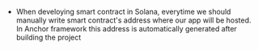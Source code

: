 * When develoying smart contract in Solana, everytime we should manually write smart contract's address where our app will be hosted. In Anchor framework this address is automatically generated after building the project
